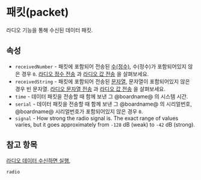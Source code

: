 # 패킷(packet)

라디오 기능을 통해 수신된 데이터 패킷.

## 속성

* `receivedNumber` - 패킷에 포함되어 전송된 [수(정수)](/types/number), 수(정수)가 포함되어있지 않은 경우 `0`. [라디오 정수 전송](/reference/radio/send-number) 과 [라디오 값 전송](/reference/radio/send-value) 을 살펴보세요.
* `receivedString` - 패킷에 포함되어 전송된 [문자열](/types/string), 문자열이 포함되어있지 않은 경우 빈 문자열. [라디오 문자열 전송](/reference/radio/send-string) 과 [라디오 값 전송](/reference/radio/send-value) 을 살펴보세요.
* `time` - 데이터 패킷을 전송할 때 함께 보낸 그 @boardname@ 의 시스템 시간.
* `serial` - 데이터 패킷을 전송할 때 함께 보낸 그 @boardname@ 의 시리얼번호, @boardname@ 시리얼번호가 포함되어있지 않은 경우 `0`.
* `signal` - How strong the radio signal is. The exact range of values varies, but it goes approximately from `-128` dB (weak) to `-42` dB (strong).

## 참고 항목

[라디오 데이터 수신하면 실행](/reference/radio/on-data-packet-received),

```package
radio
```